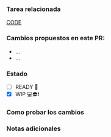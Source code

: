 ### Tarea relacionada

[CODE](URL)

### Cambios propuestos en este PR:

- ...
- ...

### Estado

- [ ] READY :tada:
- [x] WIP :computer::alien::exclamation:

### Como probar los cambios

### Notas adicionales

